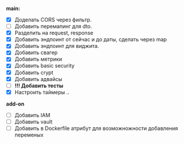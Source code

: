 **main:**
- [x] Доделать CORS через фильтр.
- [ ] Добавить перемапинг для dto.
- [x] Разделить на request, response
- [x] Добавить эндпоинт от сейчас и до даты, сделать через map
- [x] Добавить эндпоинт для виджита.
- [x] Добавить свагер
- [x] Добавить метрики
- [x] Добавить basic security
- [x] Добавить crypt
- [x] Добавить адвайсы
- [ ] **!!! Добавить тесты**
- [x] Настроить таймеры .. 

**add-on**
- [ ] Добавить IAM
- [ ] Добавить vault
- [ ] Добавить в Dockerfile атрибут для возможножности добавления переменых